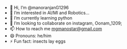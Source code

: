 - 👋 Hi, I’m @manoranjanG1296
- 👀 I’m interested in AI/Ml and Robotics...
- 🌱 I’m currently learning python
- 💞️ I’m looking to collaborate on instagram, Oonam_1209;
- 📫 How to reach me mgmanostar@gmail.com
- 😄 Pronouns: he/him
- ⚡ Fun fact: insects lay eggs

<!---
FlappyBird1296/FlappyBird1296 is a ✨ special ✨ repository because its `README.md` (this file) appears on your GitHub profile.
You can click the Preview link to take a look at your changes.
--->
